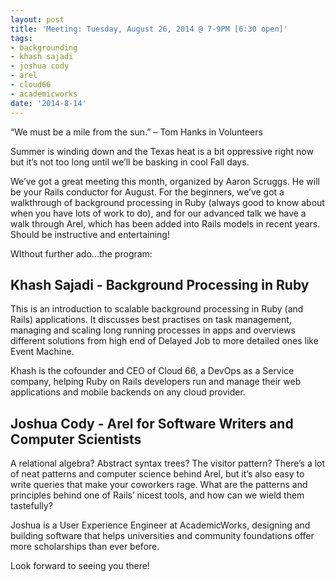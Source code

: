 ```yaml
---
layout: post
title: 'Meeting: Tuesday, August 26, 2014 @ 7-9PM [6:30 open]'
tags:
- backgrounding
- khash sajadi
- joshua cody
- arel
- cloud66
- academicworks
date: '2014-8-14'
---
```

“We must be a mile from the sun.” – Tom Hanks in Volunteers

Summer is winding down and the Texas heat is a bit oppressive right now but it’s not too long until we’ll be basking in cool Fall days.

We’ve got a great meeting this month, organized by Aaron Scruggs. He will be your Rails conductor for August. For the beginners, we’ve got a walkthrough of background processing in Ruby (always good to know about when you have lots of work to do), and for our advanced talk we have a walk through Arel, which has been added into Rails models in recent years. Should be instructive and entertaining!

WIthout further ado…the program:

## Khash Sajadi - Background Processing in Ruby

This is an introduction to scalable background processing in Ruby (and Rails) applications. It discusses best practises on task management, managing and scaling long running processes in apps and overviews different solutions from high end of Delayed Job to more detailed ones like Event Machine.

Khash is the cofounder and CEO of Cloud 66, a DevOps as a Service company, helping Ruby on Rails developers run and manage their web applications and mobile backends on any cloud provider.

## Joshua Cody - Arel for Software Writers and Computer Scientists

A relational algebra? Abstract syntax trees? The visitor pattern? There’s a lot of neat patterns and computer science behind Arel, but it’s also easy to write queries that make your coworkers rage. What are the patterns and principles behind one of Rails’ nicest tools, and how can we wield them tastefully?

Joshua is a User Experience Engineer at AcademicWorks, designing and building software that helps universities and community foundations offer more scholarships than ever before.

Look forward to seeing you there!


